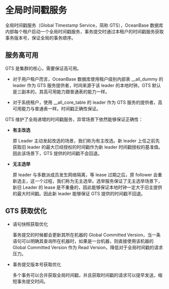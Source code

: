 # 全局时间戳服务

全局时间戳服务（Global Timestamp Service，简称 GTS），OceanBase 数据库内部每个租户启动一个全局时间戳服务，事务提交时通过本租户的时间戳服务获取事务版本号，保证全局的事务顺序。

## 服务高可用

GTS 是集群的核心，需要保证高可用。

* 对于用户租户而言，OceanBase 数据库使用租户级别内部表 __all_dummy 的 leader 作为 GTS 服务提供者，时间来源于该 leader 的本地时钟。GTS 默认是三副本的，其高可用能力跟普通表的能力一样。

* 对于系统租户，使用 __all_core_table 的 leader 作为 GTS 服务的提供者，高可用能力与普通表一样。时间戳正确性保证。

GTS 维护了全局递增的时间戳服务，异常场景下依然能够保证正确性：

* **有主改选**

  原 Leader 主动发起改选的场景，我们称为有主改选。新 leader 上任之前先获取旧 leader 的最大已经授权的时间戳作为新 leader 时间戳授权的基准值。因此该场景下，GTS 提供的时间戳不会回退。
  
<!-- -->

* **无主选举**

  原 leader 与多数派成员发生网络隔离，等 lease 过期之后，原 follower 会重新选主，这一个过程，我们称为无主选举。选举服务保证了无主选举场景下，新旧 Leader 的 lease 是不重叠的，因此能够保证本地时钟一定大于旧主提供的最大时间戳。因此新 leader 能够保证 GTS 提供的时间戳不回退。
  
## GTS 获取优化

* 语句快照获取优化

  事务提交的时候都会更新其所在机器的 Global Committed Version，当一条语句可以明确其查询所在机器时，如果是一台机器，则直接使用该机器的 Global Committed Version 作为 Read Version，降低对于全局时间戳的请求压力。
  
<!-- -->

* 事务提交版本号获取优化

  多个事务可以合并获取全局时间戳，并且获取时间戳的请求可以提早发送，缩短事务提交时间。
  
